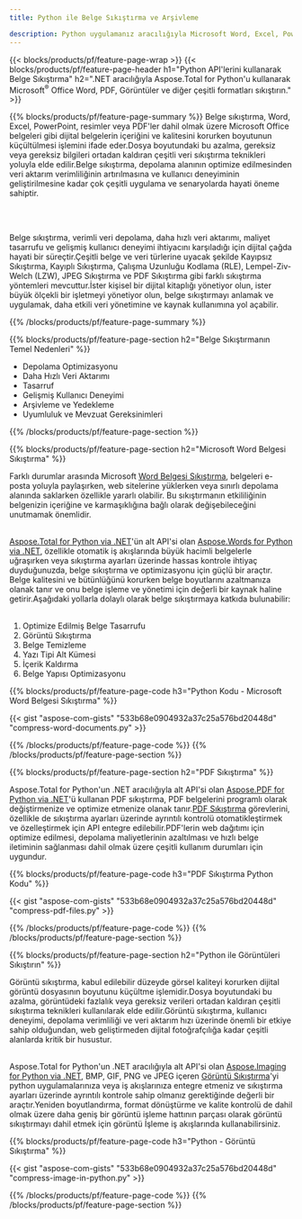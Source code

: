 ```yaml
---
title: Python ile Belge Sıkıştırma ve Arşivleme 

description: Python uygulamanız aracılığıyla Microsoft Word, Excel, PowerPoint, PDF ve Görseller dahil belgeleri azaltın ve sıkıştırın.Sıkıştırma sonucunu çevrimiçi olarak test edin.
---
```


{{< blocks/products/pf/feature-page-wrap >}}
{{< blocks/products/pf/feature-page-header h1="Python API'lerini kullanarak Belge Sıkıştırma" h2=".NET aracılığıyla Aspose.Total for Python'u kullanarak Microsoft<sup>&reg;</sup> Office Word, PDF, Görüntüler ve diğer çeşitli formatları sıkıştırın." >}}

{{% blocks/products/pf/feature-page-summary %}}
Belge sıkıştırma, Word, Excel, PowerPoint, resimler veya PDF'ler dahil olmak üzere Microsoft Office belgeleri gibi dijital belgelerin içeriğini ve kalitesini korurken boyutunun küçültülmesi işlemini ifade eder.Dosya boyutundaki bu azalma, gereksiz veya gereksiz bilgileri ortadan kaldıran çeşitli veri sıkıştırma teknikleri yoluyla elde edilir.Belge sıkıştırma, depolama alanının optimize edilmesinden veri aktarım verimliliğinin artırılmasına ve kullanıcı deneyiminin geliştirilmesine kadar çok çeşitli uygulama ve senaryolarda hayati öneme sahiptir.

<br /> <br />

Belge sıkıştırma, verimli veri depolama, daha hızlı veri aktarımı, maliyet tasarrufu ve gelişmiş kullanıcı deneyimi ihtiyacını karşıladığı için dijital çağda hayati bir süreçtir.Çeşitli belge ve veri türlerine uyacak şekilde Kayıpsız Sıkıştırma, Kayıplı Sıkıştırma, Çalışma Uzunluğu Kodlama (RLE), Lempel-Ziv-Welch (LZW), JPEG Sıkıştırma ve PDF Sıkıştırma gibi farklı sıkıştırma yöntemleri mevcuttur.İster kişisel bir dijital kitaplığı yönetiyor olun, ister büyük ölçekli bir işletmeyi yönetiyor olun, belge sıkıştırmayı anlamak ve uygulamak, daha etkili veri yönetimine ve kaynak kullanımına yol açabilir.

{{% /blocks/products/pf/feature-page-summary  %}}

{{% blocks/products/pf/feature-page-section  h2="Belge Sıkıştırmanın Temel Nedenleri" %}}

- Depolama Optimizasyonu
- Daha Hızlı Veri Aktarımı
- Tasarruf
- Gelişmiş Kullanıcı Deneyimi
- Arşivleme ve Yedekleme
- Uyumluluk ve Mevzuat Gereksinimleri

{{% /blocks/products/pf/feature-page-section %}}

{{% blocks/products/pf/feature-page-section  h2="Microsoft Word Belgesi Sıkıştırma" %}}

Farklı durumlar arasında Microsoft [Word Belgesi Sıkıştırma](https://products.aspose.com/total/python-net/compress/word/), belgeleri e-posta yoluyla paylaşırken, web sitelerine yüklerken veya sınırlı depolama alanında saklarken özellikle yararlı olabilir. Bu sıkıştırmanın etkililiğinin belgenizin içeriğine ve karmaşıklığına bağlı olarak değişebileceğini unutmamak önemlidir.<br /><br />

[Aspose.Total for Python via .NET](https://products.aspose.com/total/python-net/)'ün alt API'si olan [Aspose.Words for Python via .NET](https://products.aspose.com/words/python-net/), özellikle otomatik iş akışlarında büyük hacimli belgelerle uğraşırken veya sıkıştırma ayarları üzerinde hassas kontrole ihtiyaç duyduğunuzda, belge sıkıştırma ve optimizasyonu için güçlü bir araçtır. Belge kalitesini ve bütünlüğünü korurken belge boyutlarını azaltmanıza olanak tanır ve onu belge işleme ve yönetimi için değerli bir kaynak haline getirir.Aşağıdaki yollarla dolaylı olarak belge sıkıştırmaya katkıda bulunabilir:	<br /><br />
1. Optimize Edilmiş Belge Tasarrufu<br />
2. Görüntü Sıkıştırma<br />
3. Belge Temizleme<br />
4. Yazı Tipi Alt Kümesi<br />
5. İçerik Kaldırma<br />
6. Belge Yapısı Optimizasyonu<br />

{{% blocks/products/pf/feature-page-code h3="Python Kodu - Microsoft Word Belgesi Sıkıştırma" %}}

{{< gist "aspose-com-gists" "533b68e0904932a37c25a576bd20448d" "compress-word-documents.py" >}}

{{% /blocks/products/pf/feature-page-code  %}}
{{% /blocks/products/pf/feature-page-section %}}

{{% blocks/products/pf/feature-page-section  h2="PDF Sıkıştırma" %}}

Aspose.Total for Python'un .NET aracılığıyla alt API'si olan [Aspose.PDF for Python via .NET](https://products.aspose.com/pdf/python-net/)'ü kullanan PDF sıkıştırma, PDF belgelerini programlı olarak değiştirmenize ve optimize etmenize olanak tanır.[PDF Sıkıştırma](https://products.aspose.com/total/python-net/compress/pdf/) görevlerini, özellikle de sıkıştırma ayarları üzerinde ayrıntılı kontrolü otomatikleştirmek ve özelleştirmek için API entegre edilebilir.PDF'lerin web dağıtımı için optimize edilmesi, depolama maliyetlerinin azaltılması ve hızlı belge iletiminin sağlanması dahil olmak üzere çeşitli kullanım durumları için uygundur.

{{% blocks/products/pf/feature-page-code h3="PDF Sıkıştırma Python Kodu" %}}

{{< gist "aspose-com-gists" "533b68e0904932a37c25a576bd20448d" "compress-pdf-files.py" >}}

{{% /blocks/products/pf/feature-page-code  %}}
{{% /blocks/products/pf/feature-page-section %}}

{{% blocks/products/pf/feature-page-section  h2="Python ile Görüntüleri Sıkıştırın" %}}

Görüntü sıkıştırma, kabul edilebilir düzeyde görsel kaliteyi korurken dijital görüntü dosyasının boyutunu küçültme işlemidir.Dosya boyutundaki bu azalma, görüntüdeki fazlalık veya gereksiz verileri ortadan kaldıran çeşitli sıkıştırma teknikleri kullanılarak elde edilir.Görüntü sıkıştırma, kullanıcı deneyimi, depolama verimliliği ve veri aktarım hızı üzerinde önemli bir etkiye sahip olduğundan, web geliştirmeden dijital fotoğrafçılığa kadar çeşitli alanlarda kritik bir husustur.<br /><br />

Aspose.Total for Python'un .NET aracılığıyla alt API'si olan [Aspose.Imaging for Python via .NET](https://products.aspose.com/imaging/python-net/), BMP, GIF, PNG ve JPEG içeren [Görüntü Sıkıştırma](https://products.aspose.com/total/python-net/compress/image/)'yi python uygulamalarınıza veya iş akışlarınıza entegre etmeniz ve sıkıştırma ayarları üzerinde ayrıntılı kontrole sahip olmanız gerektiğinde değerli bir araçtır.Yeniden boyutlandırma, format dönüştürme ve kalite kontrolü de dahil olmak üzere daha geniş bir görüntü işleme hattının parçası olarak görüntü sıkıştırmayı dahil etmek için görüntü İşleme iş akışlarında kullanabilirsiniz.

{{% blocks/products/pf/feature-page-code h3="Python - Görüntü Sıkıştırma" %}}

{{< gist "aspose-com-gists" "533b68e0904932a37c25a576bd20448d" "compress-image-in-python.py" >}}

{{% /blocks/products/pf/feature-page-code  %}}
{{% /blocks/products/pf/feature-page-section %}}